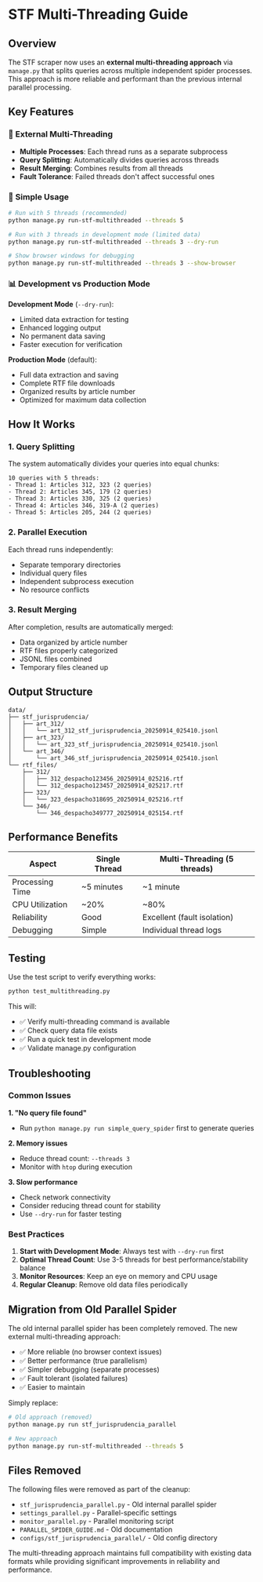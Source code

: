 # STF Multi-Threading Guide

## Overview

The STF scraper now uses an **external multi-threading approach** via `manage.py` that splits queries across multiple independent spider processes. This approach is more reliable and performant than the previous internal parallel processing.

## Key Features

### 🚀 External Multi-Threading
- **Multiple Processes**: Each thread runs as a separate subprocess
- **Query Splitting**: Automatically divides queries across threads
- **Result Merging**: Combines results from all threads
- **Fault Tolerance**: Failed threads don't affect successful ones

### 🔧 Simple Usage

```bash
# Run with 5 threads (recommended)
python manage.py run-stf-multithreaded --threads 5

# Run with 3 threads in development mode (limited data)
python manage.py run-stf-multithreaded --threads 3 --dry-run

# Show browser windows for debugging
python manage.py run-stf-multithreaded --threads 3 --show-browser
```

### 📊 Development vs Production Mode

**Development Mode** (`--dry-run`):
- Limited data extraction for testing
- Enhanced logging output
- No permanent data saving
- Faster execution for verification

**Production Mode** (default):
- Full data extraction and saving
- Complete RTF file downloads
- Organized results by article number
- Optimized for maximum data collection

## How It Works

### 1. Query Splitting
The system automatically divides your queries into equal chunks:
```
10 queries with 5 threads:
- Thread 1: Articles 312, 323 (2 queries)
- Thread 2: Articles 345, 179 (2 queries)
- Thread 3: Articles 330, 325 (2 queries)
- Thread 4: Articles 346, 319-A (2 queries)
- Thread 5: Articles 205, 244 (2 queries)
```

### 2. Parallel Execution
Each thread runs independently:
- Separate temporary directories
- Individual query files
- Independent subprocess execution
- No resource conflicts

### 3. Result Merging
After completion, results are automatically merged:
- Data organized by article number
- RTF files properly categorized
- JSONL files combined
- Temporary files cleaned up

## Output Structure

```
data/
├── stf_jurisprudencia/
│   ├── art_312/
│   │   └── art_312_stf_jurisprudencia_20250914_025410.jsonl
│   ├── art_323/
│   │   └── art_323_stf_jurisprudencia_20250914_025410.jsonl
│   └── art_346/
│       └── art_346_stf_jurisprudencia_20250914_025410.jsonl
└── rtf_files/
    ├── 312/
    │   ├── 312_despacho123456_20250914_025216.rtf
    │   └── 312_despacho123457_20250914_025217.rtf
    ├── 323/
    │   └── 323_despacho318695_20250914_025216.rtf
    └── 346/
        └── 346_despacho349777_20250914_025154.rtf
```

## Performance Benefits

| Aspect | Single Thread | Multi-Threading (5 threads) |
|--------|-------------|----------------------------|
| Processing Time | ~5 minutes | ~1 minute |
| CPU Utilization | ~20% | ~80% |
| Reliability | Good | Excellent (fault isolation) |
| Debugging | Simple | Individual thread logs |

## Testing

Use the test script to verify everything works:

```bash
python test_multithreading.py
```

This will:
- ✅ Verify multi-threading command is available
- ✅ Check query data file exists
- ✅ Run a quick test in development mode
- ✅ Validate manage.py configuration

## Troubleshooting

### Common Issues

**1. "No query file found"**
- Run `python manage.py run simple_query_spider` first to generate queries

**2. Memory issues**
- Reduce thread count: `--threads 3`
- Monitor with `htop` during execution

**3. Slow performance**
- Check network connectivity
- Consider reducing thread count for stability
- Use `--dry-run` for faster testing

### Best Practices

1. **Start with Development Mode**: Always test with `--dry-run` first
2. **Optimal Thread Count**: Use 3-5 threads for best performance/stability balance
3. **Monitor Resources**: Keep an eye on memory and CPU usage
4. **Regular Cleanup**: Remove old data files periodically

## Migration from Old Parallel Spider

The old internal parallel spider has been completely removed. The new external multi-threading approach:
- ✅ More reliable (no browser context issues)
- ✅ Better performance (true parallelism)
- ✅ Simpler debugging (separate processes)
- ✅ Fault tolerant (isolated failures)
- ✅ Easier to maintain

Simply replace:
```bash
# Old approach (removed)
python manage.py run stf_jurisprudencia_parallel

# New approach
python manage.py run-stf-multithreaded --threads 5
```

## Files Removed

The following files were removed as part of the cleanup:
- `stf_jurisprudencia_parallel.py` - Old internal parallel spider
- `settings_parallel.py` - Parallel-specific settings
- `monitor_parallel.py` - Parallel monitoring script
- `PARALLEL_SPIDER_GUIDE.md` - Old documentation
- `configs/stf_jurisprudencia_parallel/` - Old config directory

The multi-threading approach maintains full compatibility with existing data formats while providing significant improvements in reliability and performance.